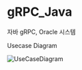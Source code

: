 # gRPC_Java
자바 gRPC, Oracle 시스템

Usecase Diagram

![UseCaseDiagram](https://github.com/taeyoungro/gRPC_Java/assets/114449452/b7847ba0-aa12-4943-bd0e-fb38b64c485f)
